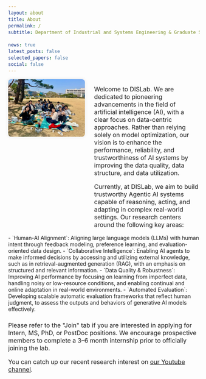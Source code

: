 ```yaml
---
layout: about
title: About
permalink: /
subtitle: Department of Industrial and Systems Engineering & Graduate School of Data Science, KAIST, South Korea

news: true
latest_posts: false
selected_papers: false
social: false
---
```


<style>
.responsive-flex {
  display: flex;
  flex-direction: row;
  flex-wrap: wrap;
  align-items: flex-start;
  gap: 1.5rem;
  margin-bottom: 2rem;
}

/* 이미지 영역 */
.responsive-flex .img-col {
  flex: 1 1 40%;
  max-width: 400px;
}

/* 텍스트 영역 */
.responsive-flex .text-col {
  flex: 1 1 55%;
}

/* 모바일에서 세로 정렬 */
@media (max-width: 768px) {
  .responsive-flex {
    flex-direction: column;
  }

  .responsive-flex .img-col,
  .responsive-flex .text-col {
    flex: 1 1 100%;
    max-width: 100%;
  }
}

.responsive-flex img {
  width: 100%;
  height: auto;
  border-radius: 8px;
  box-shadow: 0 0 10px rgba(0,0,0,0.1);
}
</style>

<div class="responsive-flex">
  <div class="img-col">
    <img src="/assets/img/kaist2.png" alt="Project 1">
  </div>
  <div class="text-col">
    <p style="font-size: 1.0rem; margin-bottom: 0.5rem;">
      Welcome to DISLab. We are dedicated to pioneering advancements in the field of artificial intelligence (AI), with a clear focus on data-centric approaches. Rather than relying solely on model optimization, our vision is to enhance the performance, reliability, and trustworthiness of AI systems by improving the data quality, data structure, and data utilization.
    </p>
    <p style="font-size: 1.0rem; margin-bottom: -1.0rem;">
      Currently, at DISLab, we aim to build trustworthy Agentic AI systems capable of reasoning, acting, and adapting in complex real-world settings. Our research centers around the following key areas: 
    </p>
  </div>
</div>
- `Human-AI Alignment`: Aligning large language models (LLMs) with human intent through feedback modeling, preference learning, and evaluation-oriented data design.  
- `Collaborative Intelligence`: Enabling AI agents to make informed decisions by accessing and utilizing external knowledge, such as in retrieval-augmented generation (RAG), with an emphasis on structured and relevant information.  
- `Data Quality & Robustness`: Improving AI performance by focusing on learning from imperfect data, handling noisy or low-resource conditions, and enabling continual and online adaptation in real-world environments.  
- `Automated Evaluation`: Developing scalable automatic evaluation frameworks that reflect human judgment, to assess the outputs and behaviors of generative AI models effectively.

<p style="font-size: 1.0rem; margin-top: 1.5rem;">
Please refer to the "Join" tab if you are interested in applying for Intern, MS, PhD, or PostDoc positions. We encourage prospective members to complete a 3–6 month internship prior to officially joining the lab.
</p>

<p style="font-size: 1.0rem;">
You can catch up our recent research interest on <a href="https://www.youtube.com/channel/UCrEpnN7_2BmrHsPWns_Vx3Q" target="_blank">our Youtube channel</a>.
</p>
